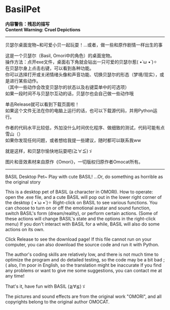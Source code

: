 # BasilPet
<b>内容警告：残忍的描写  
Content Warning: Cruel Depictions</b> 

---

贝瑟尔桌面宠物~和可爱小贝一起玩耍！…或者，做一些和原作剧情一样出生的事

这是一个贝瑟尔（Basil, Omori中的角色）的桌面宠物。  
操作方法：点开exe文件，桌面右下角就会钻出一只可爱的贝瑟尔惹( •̀ ω •́ )✧  
在贝瑟尔身上点击右键，可以看到各种功能。  
你可以选择打开或关闭情绪头像和声音功能、切换贝瑟尔的形态（梦境/现实），或是进行某些动作。  
（其中一些动作会改变贝瑟尔的状态以及右键菜单中的可选项）  
如果一段时间不与贝瑟尔互动的话，贝瑟尔也会自己做一些动作哦  

单击Release就可以看到下载页面啦！  
如果这个文件无法在你的电脑上运行的话，也可以下载源代码，并用Python运行。  

作者的代码水平比较低，外加没什么时间优化程序、做细致的测试，代码可能有点雪山（）  
如果你发现任何问题，或者想给我提一些建议，随时都可以联系我ww  

就是这样，和贝瑟尔愉快地玩耍吧(≧∀≦)ゞ  

图片和音效素材来自原作《Omori》，一切版权归原作者Omocat所有。

---

BASIL Desktop Pet~ Play with cute BASIL! ...Or, do something as horrible as the original story

This is a desktop pet of BASIL (a character in OMORI).
How to operate: open the .exe file, and a cute BASIL will pop out in the lower right corner of the desktop ( •̀ ω •́ )✧
Right-click on BASIL to see various functions.
You can choose to turn on or off the emotional avatar and sound function, switch BASIL's form (dream/reality), or perform certain actions.
(Some of these actions will change BASIL's state and the options in the right-click menu)
If you don't interact with BASIL for a while, BASIL will also do some actions on its own.

Click Release to see the download page!
If this file cannot run on your computer, you can also download the source code and run it with Python.

The author's coding skills are relatively low, and there is not much time to optimize the program and do detailed testing, so the code may be a bit bad ;(
also, I'm poor in English, so the translation might be inaccurate
If you find any problems or want to give me some suggestions, you can contact me at any time!

That's it, have fun with BASIL (≧∀≦)ゞ

The pictures and sound effects are from the original work "OMORI", and all copyrights belong to the original author OMOCAT.
